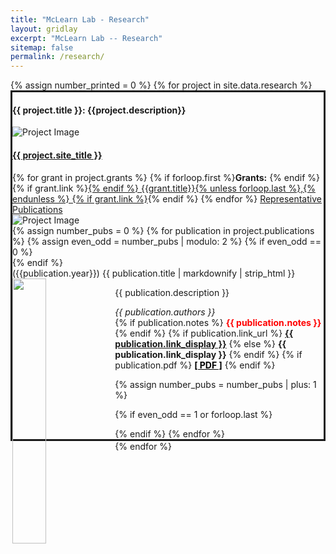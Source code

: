 ```yaml
---
title: "McLearn Lab - Research"
layout: gridlay
excerpt: "McLearn Lab -- Research"
sitemap: false
permalink: /research/
---
```


<div class="container-fluid">
{% assign number_printed = 0 %}
{% for project in site.data.research %}
<div class="row well" id="project-{{ project.title | replace: ' ', '-' }}" style="border: solid;">
<div class="row">
<div class="col-sm-6 clearfix">
<h4><b>{{ project.title }}: {{project.description}}</b></h4>
<div class="text-center">
<img src="{{ site.url }}{{ site.baseurl }}/images/research/{{ project.image }}" alt="Project Image" class="project-img-sm" />
</div>
<h4><a href="{{ project.site_link }}">{{ project.site_title }}</a></h4>
{% for grant in project.grants %}
{% if forloop.first %}<b>Grants:</b> {% endif %}
{% if grant.link %}<a href="{{grant.link}}">{% endif %}
{{grant.title}}{% unless forloop.last %},{% endunless %}
{% if grant.link %}</a>{% endif %}
{% endfor %}
<a href="#publications-{{ project.title | replace: ' ', '-' }}" id="publications-{{ project.title | replace: ' ', '-' }}-toggler" data-toggle="collapse" class="pubs-toggler" aria-expanded="false">
Representative Publications
<span class="triangle triangle-right"></span>
<span class="triangle triangle-down"></span>
</a>

</div>
<div class="col-sm-6 clearfix"  >
<img class = "col-sm-6 clearfix" src="{{ site.url }}{{ site.baseurl }}/images/research/{{ project.image }}" alt="Project Image" class="project-img-lg" />
</div>
</div>

<div class="col-md-12">

<div class="collapse publications" id="publications-{{ project.title | replace: ' ', '-' }}">
{% assign number_pubs = 0 %}
{% for publication in project.publications %}
{% assign even_odd = number_pubs | modulo: 2 %} 
{% if even_odd == 0 %}
<div class="row">
{% endif %}

<div class="col-sm-6 clearfix">
<span><pubtit>({{publication.year}}) {{ publication.title | markdownify | strip_html }}</pubtit></span>
<img src="{{ site.url }}{{ site.baseurl }}/images/publications/{{ publication.image }}" class="img-responsive" width="33%" style="float: left" />
<p>{{ publication.description }}</p>
<em>{{ publication.authors }}</em><br />
{% if publication.notes %}
<strong style="color: red">{{ publication.notes }}</strong>
{% endif %}
{% if publication.link_url %}
<strong><a href="{{ publication.link_url }}">{{ publication.link_display }}</a></strong>
{% else %}
<strong>{{ publication.link_display }}</strong>
{% endif %}
{% if publication.pdf %}
<a href="{{ publication.pdf }}" style="color: black"><i class="fas fa-file-pdf"></i><strong>[ PDF ]</strong></a>
{% endif %}

</div>

{% assign number_pubs = number_pubs | plus: 1 %}

{% if even_odd == 1 or forloop.last %}
</div>
{% endif %}
{% endfor %}
</div>
</div>
</div> 
{% endfor %}
</div>
